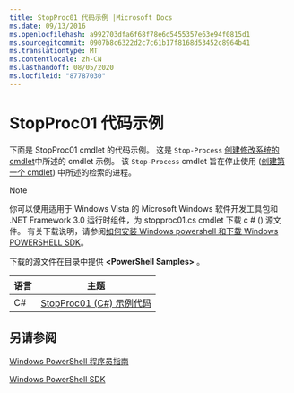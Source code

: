 ```yaml
---
title: StopProc01 代码示例 |Microsoft Docs
ms.date: 09/13/2016
ms.openlocfilehash: a992703dfa6f68f78e6d5455357e63e94f0815d1
ms.sourcegitcommit: 0907b8c6322d2c7c61b17f8168d53452c8964b41
ms.translationtype: MT
ms.contentlocale: zh-CN
ms.lasthandoff: 08/05/2020
ms.locfileid: "87787030"
---
```

# <a name="stopproc01-code-samples"></a>StopProc01 代码示例

下面是 StopProc01 cmdlet 的代码示例。 这是 `Stop-Process` [创建修改系统的 cmdlet](../cmdlet/creating-a-cmdlet-that-modifies-the-system.md)中所述的 cmdlet 示例。 该 `Stop-Process` cmdlet 旨在停止使用 ([创建第一个 cmdlet](../cmdlet/creating-a-cmdlet-without-parameters.md)) 中所述的检索的进程。

> [!NOTE]
> 你可以使用适用于 Windows Vista 的 Microsoft Windows 软件开发工具包和 .NET Framework 3.0 运行时组件，为 stopproc01.cs cmdlet 下载 c # () 源文件。 有关下载说明，请参阅[如何安装 Windows powershell 和下载 Windows POWERSHELL SDK](/powershell/scripting/developer/installing-the-windows-powershell-sdk)。
>
> 下载的源文件在目录中提供 **\<PowerShell Samples>** 。

|语言|主题|
|--------------|-----------|
|C#|[StopProc01 (C#) 示例代码](./stopproc01-csharp-sample-code.md)|

## <a name="see-also"></a>另请参阅

[Windows PowerShell 程序员指南](./windows-powershell-programmer-s-guide.md)

[Windows PowerShell SDK](../windows-powershell-reference.md)
